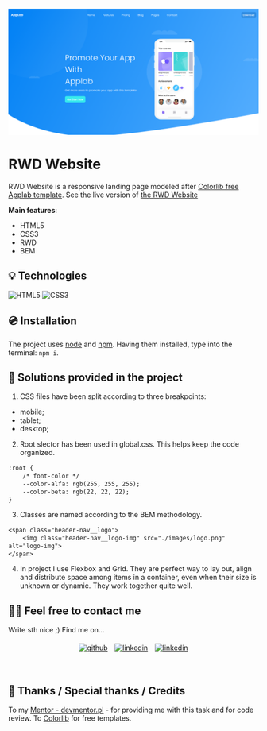 ![AppLab](./images/AppLab.png)


# RWD Website

RWD Website is a responsive landing page modeled after [Colorlib free Applab template](https://colorlib.com/wp/template/applab/). 
See the live version of [the RWD Website](https://domas-mo.github.io/task-html-and-css-rwd/)

**Main features**:
- HTML5
- CSS3
- RWD
- BEM
&nbsp;
 
## 💡 Technologies

![HTML5](https://img.shields.io/badge/html5-%23E34F26.svg?style=for-the-badge&logo=html5&logoColor=white)
![CSS3](https://img.shields.io/badge/css3-%231572B6.svg?style=for-the-badge&logo=css3&logoColor=white)
&nbsp;
 
## 💿 Installation

The project uses [node](https://nodejs.org/en/) and [npm](https://www.npmjs.com/). Having them installed, type into the terminal: `npm i`.
&nbsp;

## 🤔 Solutions provided in the project

1. CSS files have been split according to three breakpoints:
- mobile;
- tablet;
- desktop;

2. Root slector has been used in global.css. This helps keep the code organized.
```
:root {
    /* font-color */
    --color-alfa: rgb(255, 255, 255);
    --color-beta: rgb(22, 22, 22);
}
```

3. Classes are named according to the BEM methodology.
```
<span class="header-nav__logo">
    <img class="header-nav__logo-img" src="./images/logo.png" alt="logo-img">
</span>
```

4. In project I use Flexbox and Grid. They are perfect way to lay out, align and distribute space among items in a container, even when their size is unknown or dynamic. They work together quite well.
&nbsp;

## 🙋‍♂️ Feel free to contact me

Write sth nice ;) Find me on...

<p align="center">
	<a href="https://github.com/domas-mo"><img alt="github" width="10%" style="padding:5px" src="https://img.icons8.com/clouds/100/000000/github.png"/></a>
	<a href="https://www.linkedin.com/in/dominik-mo/"><img alt="linkedin" width="10%" style="padding:5px" src="https://img.icons8.com/clouds/100/000000/linkedin.png"/></a>
    <a href="mailto:dominik.mozdzen1@gmail.com"><img alt="linkedin" width="10%" style="padding:5px" src="https://img.icons8.com/clouds/100/000000/email.png"/></a>
</p>
&nbsp;

## 👏 Thanks / Special thanks / Credits

To my [Mentor - devmentor.pl](https://devmentor.pl/) - for providing me with this task and for code review.
To [Colorlib](https://colorlib.com/wp/) for free templates.
